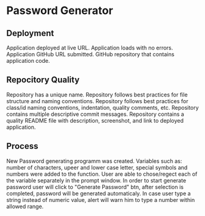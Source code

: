 # Password Generator 

## Deployment
<p> 
Application deployed at live URL.
Application loads with no errors.
Application GitHub URL submitted.
GitHub repository that contains application code.
</p>

## Repocitory Quality
<p>
Repository has a unique name.
Repository follows best practices for file structure and naming conventions.
Repository follows best practices for class/id naming conventions, indentation, quality comments, etc.
Repository contains multiple descriptive commit messages.
Repository contains a quality README file with description, screenshot, and link to deployed application.
</p>

## Process 
<p>
New Password generating programm was created. Variables such as: number of characters, upeer and lower case letter, special symbols and numbers were added to the function. User are able to chose/regect each of the variable separately in the prompt window. In order to start generate password user will click to "Generate Password" btn, after selection is completed, password will be generated automaticaly. In case user type a string instead of numeric value, alert will warn him to type a number within allowed range. 
</p>

